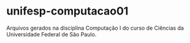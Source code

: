 unifesp-computacao01
====================

Arquivos gerados na disciplina Computação I do curso de Ciências da Universidade Federal de São Paulo.

